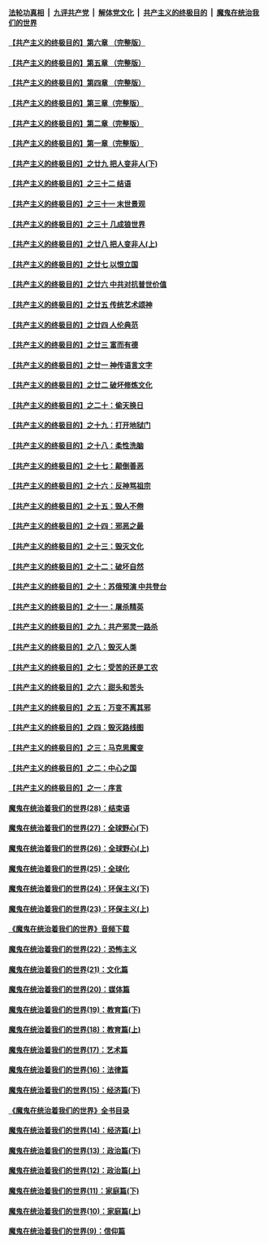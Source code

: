####  [法轮功真相](../../../../basic/blob/master/README.md?t=08312013) &nbsp;|&nbsp; [九评共产党](../../../../9ping.md/blob/master/README.md?t=08312013) &nbsp;|&nbsp; [解体党文化](../../../../jtdwh.md/blob/master/README.md?t=08312013)  &nbsp;|&nbsp; [共产主义的终极目的](../../../../gczydzjmd.md/blob/master/README.md?t=08312013) &nbsp;|&nbsp; [魔鬼在统治我们的世界](../../../../mgztzwmdsj.md/blob/master/README.md?t=08312013) 

#### [【共产主义的终极目的】第六章 （完整版）](../pages/nsc422/n11428913.md?t=08312013) 

#### [【共产主义的终极目的】第五章 （完整版）](../pages/nsc422/n11428912.md?t=08312013) 

#### [【共产主义的终极目的】第四章 （完整版）](../pages/nsc422/n11428907.md?t=08312013) 

#### [【共产主义的终极目的】第三章（完整版）](../pages/nsc422/n11428848.md?t=08312013) 

#### [【共产主义的终极目的】第二章（完整版）](../pages/nsc422/n11428831.md?t=08312013) 

#### [【共产主义的终极目的】第一章（完整版）](../pages/nsc422/n11417651.md?t=08312013) 

#### [【共产主义的终极目的】之廿九 把人变非人(下)](../pages/nsc422/n11344140.md?t=08312013) 

#### [【共产主义的终极目的】之三十二 结语](../pages/nsc422/n11360535.md?t=08312013) 

#### [【共产主义的终极目的】之三十一 末世景观](../pages/nsc422/n11351129.md?t=08312013) 

#### [【共产主义的终极目的】之三十 几成狼世界](../pages/nsc422/n11348280.md?t=08312013) 

#### [【共产主义的终极目的】之廿八 把人变非人(上)](../pages/nsc422/n11340492.md?t=08312013) 

#### [【共产主义的终极目的】之廿七 以恨立国](../pages/nsc422/n11336944.md?t=08312013) 

#### [【共产主义的终极目的】之廿六 中共对抗普世价值](../pages/nsc422/n11324785.md?t=08312013) 

#### [【共产主义的终极目的】之廿五 传统艺术颂神](../pages/nsc422/n11296396.md?t=08312013) 

#### [【共产主义的终极目的】之廿四 人伦典范](../pages/nsc422/n11296397.md?t=08312013) 

#### [【共产主义的终极目的】之廿三 富而有德](../pages/nsc422/n11283598.md?t=08312013) 

#### [【共产主义的终极目的】之廿一 神传语言文字](../pages/nsc422/n11263265.md?t=08312013) 

#### [【共产主义的终极目的】之廿二 破坏修炼文化](../pages/nsc422/n11245728.md?t=08312013) 

#### [【共产主义的终极目的】之二十：偷天换日](../pages/nsc422/n11238846.md?t=08312013) 

#### [【共产主义的终极目的】之十九：打开地狱门](../pages/nsc422/n11206376.md?t=08312013) 

#### [【共产主义的终极目的】之十八：柔性洗脑](../pages/nsc422/n11199994.md?t=08312013) 

#### [【共产主义的终极目的】之十七：颠倒善恶](../pages/nsc422/n11179782.md?t=08312013) 

#### [【共产主义的终极目的】之十六：反神骂祖宗](../pages/nsc422/n11166798.md?t=08312013) 

#### [【共产主义的终极目的】之十五：毁人不倦](../pages/nsc422/n11166792.md?t=08312013) 

#### [【共产主义的终极目的】之十四：邪恶之最](../pages/nsc422/n11150249.md?t=08312013) 

#### [【共产主义的终极目的】之十三：毁灭文化](../pages/nsc422/n11135227.md?t=08312013) 

#### [【共产主义的终极目的】之十二：破坏自然](../pages/nsc422/n11135214.md?t=08312013) 

#### [【共产主义的终极目的】之十：苏俄预演 中共登台](../pages/nsc422/n11118424.md?t=08312013) 

#### [【共产主义的终极目的】之十一：屠杀精英](../pages/nsc422/n11118442.md?t=08312013) 

#### [【共产主义的终极目的】之九：共产邪灵一路杀](../pages/nsc422/n11114139.md?t=08312013) 

#### [【共产主义的终极目的】之八：毁灭人类](../pages/nsc422/n11108503.md?t=08312013) 

#### [【共产主义的终极目的】之七：受苦的还是工农](../pages/nsc422/n11101809.md?t=08312013) 

#### [【共产主义的终极目的】之六：甜头和苦头](../pages/nsc422/n11096971.md?t=08312013) 

#### [【共产主义的终极目的】之五：万变不离其邪](../pages/nsc422/n11091285.md?t=08312013) 

#### [【共产主义的终极目的】之四：毁灭路线图](../pages/nsc422/n11086284.md?t=08312013) 

#### [【共产主义的终极目的】之三：马克思魔变](../pages/nsc422/n11061941.md?t=08312013) 

#### [【共产主义的终极目的】之二：中心之国](../pages/nsc422/n11047728.md?t=08312013) 

#### [【共产主义的终极目的】之一：序言](../pages/nsc422/n11086077.md?t=08312013) 

#### [魔鬼在统治着我们的世界(28)：结束语](../pages/nsc422/n10936246.md?t=08312013) 

#### [魔鬼在统治着我们的世界(27)：全球野心(下)](../pages/nsc422/n10928319.md?t=08312013) 

#### [魔鬼在统治着我们的世界(26)：全球野心(上)](../pages/nsc422/n10900318.md?t=08312013) 

#### [魔鬼在统治着我们的世界(25)：全球化](../pages/nsc422/n10788205.md?t=08312013) 

#### [魔鬼在统治着我们的世界(24)：环保主义(下)](../pages/nsc422/n10695307.md?t=08312013) 

#### [魔鬼在统治着我们的世界(23)：环保主义(上)](../pages/nsc422/n10688613.md?t=08312013) 

#### [《魔鬼在统治着我们的世界》音频下载](../pages/nsc422/n10635553.md?t=08312013) 

#### [魔鬼在统治着我们的世界(22)：恐怖主义](../pages/nsc422/n10614727.md?t=08312013) 

#### [魔鬼在统治着我们的世界(21)：文化篇](../pages/nsc422/n10597706.md?t=08312013) 

#### [魔鬼在统治着我们的世界(20)：媒体篇](../pages/nsc422/n10586579.md?t=08312013) 

#### [魔鬼在统治着我们的世界(19)：教育篇(下)](../pages/nsc422/n10564808.md?t=08312013) 

#### [魔鬼在统治着我们的世界(18)：教育篇(上)](../pages/nsc422/n10526970.md?t=08312013) 

#### [魔鬼在统治着我们的世界(17)：艺术篇](../pages/nsc422/n10499093.md?t=08312013) 

#### [魔鬼在统治着我们的世界(16)：法律篇](../pages/nsc422/n10485969.md?t=08312013) 

#### [魔鬼在统治着我们的世界(15)：经济篇(下)](../pages/nsc422/n10469975.md?t=08312013) 

#### [《魔鬼在统治着我们的世界》全书目录](../pages/nsc422/n10464261.md?t=08312013) 

#### [魔鬼在统治着我们的世界(14)：经济篇(上)](../pages/nsc422/n10457370.md?t=08312013) 

#### [魔鬼在统治着我们的世界(13)：政治篇(下)](../pages/nsc422/n10448270.md?t=08312013) 

#### [魔鬼在统治着我们的世界(12)：政治篇(上)](../pages/nsc422/n10444576.md?t=08312013) 

#### [魔鬼在统治着我们的世界(11)：家庭篇(下)](../pages/nsc422/n10440961.md?t=08312013) 

#### [魔鬼在统治着我们的世界(10)：家庭篇(上)](../pages/nsc422/n10435448.md?t=08312013) 

#### [魔鬼在统治着我们的世界(9)：信仰篇](../pages/nsc422/n10432159.md?t=08312013) 

